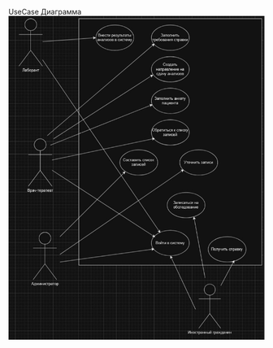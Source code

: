 UseCase Диаграмма
![](https://github.com/babidjon666/universityProject/blob/main/med_organisation/med.jpg)
